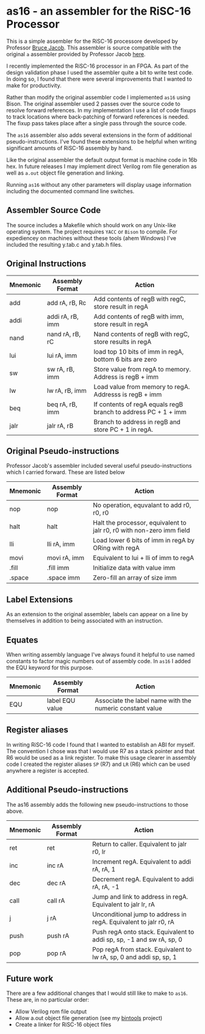 # as16 - an assembler for the RiSC-16 Processor

This is a simple assembler for the RiSC-16 processore developed by
Professor [Bruce Jacob](https://user.eng.umd.edu/~blj/RiSC/). This assembler is
source compatible with the original `a` assembler provided 
by Professor Jacob [here](https://user.eng.umd.edu/~blj/RiSC/a.c).

I recently implemented the RiSC-16 processor in an FPGA. As part of the design
validation phase I used the assembler quite a bit to write test code. In doing
so, I found that there were several improvements that I wanted to make for 
productivity.

Rather than modify the original assembler code I implemented `as16` using 
Bison. The original assembler used 2 passes over the source code to resolve 
forward references. In my implementation I use a list of code fixups to track 
locations where back-patching of forward references is needed. The fixup pass 
takes place after a single pass through the source code.

The `as16` assembler also adds several extensions in the form of 
additional pseudo-instructions. I've found these extensions to be helpful when
writing significant amounts of RiSC-16 assembly by hand.

Like the original assembler the default output format is machine code in 16b hex.
In future releases I may implement direct Verilog rom file generation as well as
`a.out` object file generation and linking.

Running `as16` without any other parameters will display usage information 
including the documented command line switches.

## Assembler Source Code

The source includes a Makefile which should work on any Unix-like operating 
system. The project requires `YACC` or `Bison` to compile. For expediencey on 
machines without these tools (ahem Windows) I've included the resulting 
y.tab.c and y.tab.h files.

## Original Instructions

Mnemonic | Assembly Format | Action
---------|-----------------|-------
add | add rA, rB, Rc | Add contents of regB with regC, store result in regA
addi | addi rA, rB, imm | Add contents of regB with imm, store result in regA
nand | nand rA, rB, rC | Nand contents of regB with regC, store results in regA
lui | lui rA, imm | load top 10 bits of imm in regA, bottom 6 bits are zero
sw | sw rA, rB, imm | Store value from regA to memory. Address is regB + imm
lw | lw rA, rB, imm | Load value from memory to regA. Addresss is regB + imm
beq | beq rA, rB, imm | If contents of regA equals regB branch to address PC + 1 + imm
jalr | jalr rA, rB | Branch to address in regB and store PC + 1 in regA.

## Original Pseudo-instructions

Professor Jacob's assembler included several useful pseudo-instructions which I carried
forward. These are listed below

Mnemonic | Assembly Format | Action
---------|-----------------|-------
nop | nop | No operation, equvalant to add r0, r0, r0
halt | halt | Halt the processor, equivalent to jalr r0, r0 with non-zero imm field
lli | lli rA, imm | Load lower 6 bits of imm in regA by ORing with regA
movi | movi rA, imm | Equivalent to lui + lli of imm to regA
.fill | .fill imm | Initialize data with value imm
.space | .space imm | Zero-fill an array of size imm

## Label Extensions

As an extension to the original assembler, labels can appear on a line by themselves 
in addition to being associated with an instruction.

## Equates

When writing assembly language I've always found it helpful to use named 
constants to factor magic numbers out of assembly code. In `as16` I added the EQU
keyword for this purpose.

Mnemonic | Assembly Format | Action
---------|-----------------|-------
EQU | label EQU value | Associate the label name with the numeric constant value

## Register aliases

In writing RiSC-16 code I found that I wanted to establish an ABI for myself. The
convention I chose was that I would use R7 as a stack pointer and that R6 would be
used as a link register. To make this usage clearer in assembly code I created the
register aliases `SP` (R7) and `LR` (R6) which can be used anywhere a register is accepted.

## Additional Pseudo-instructions

The as16 assembly adds the following new pseudo-instructions to those above.

Mnemonic | Assembly Format | Action
---------|-----------------|-------
ret | ret | Return to caller. Equivalent to jalr r0, lr
inc | inc rA | Increment regA. Equivalent to addi rA, rA, 1
dec | dec rA | Decrement regA. Equivalent to addi rA, rA, -1
call | call rA | Jump and link to address in regA. Equivalent to jalr lr, rA
j | j rA | Unconditional jump to address in regA. Equivalent to jalr r0, rA
push | push rA | Push regA onto stack. Equivalent to addi sp, sp, -1 and sw rA, sp, 0
pop | pop rA | Pop regA from stack. Equivalent to lw rA, sp, 0 and addi sp, sp, 1

## Future work

There are a few additional changes that I would still like to make to `as16`. These are,
in no particular order:

* Allow Verilog rom file output 
* Allow a.out object file generation (see my [bintools](https://github.com/mseminatore/bintools) project)
* Create a linker for RiSC-16 object files

